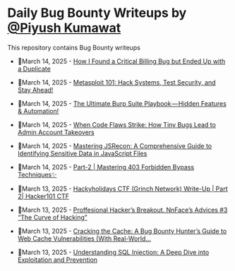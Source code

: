 # Daily Bug Bounty Writeups by [@Piyush Kumawat](https://twitter.com/piyush_supiy) 
This repository contains Bug Bounty writeups

<!-- BLOG-POST-LIST:START -->
 - 💯March 14, 2025 - [How I Found a Critical Billing Bug but Ended Up with a Duplicate](https://medium.com/@aminouji23/how-i-found-a-critical-billing-bug-but-ended-up-with-a-duplicate-ac6934fab714?source=rss------bug_bounty-5) 

 - 💯March 14, 2025 - [Metasploit 101: Hack Systems, Test Security, and Stay Ahead!](https://medium.com/@paritoshblogs/metasploit-101-hack-systems-test-security-and-stay-ahead-799922167146?source=rss------bug_bounty-5) 

 - 💯March 14, 2025 - [The Ultimate Burp Suite Playbook — Hidden Features &amp; Automation!](https://medium.com/@paritoshblogs/the-ultimate-burp-suite-playbook-hidden-features-automation-e9a07944dbd4?source=rss------bug_bounty-5) 

 - 💯March 14, 2025 - [When Code Flaws Strike: How Tiny Bugs Lead to Admin Account Takeovers](https://krishna-cyber.medium.com/when-code-flaws-strike-how-tiny-bugs-lead-to-admin-account-takeovers-74124a437ba3?source=rss------bug_bounty-5) 

 - 💯March 14, 2025 - [Mastering JSRecon: A Comprehensive Guide to Identifying Sensitive Data in JavaScript Files](https://systemweakness.com/mastering-jsrecon-a-comprehensive-guide-to-identifying-sensitive-data-in-javascript-files-352771f10659?source=rss------bug_bounty-5) 

 - 💯March 14, 2025 - [Part-2 | Mastering 403 Forbidden Bypass Techniques✨](https://cybersecuritywriteups.com/part-2-mastering-403-forbidden-bypass-techniques-707e7880fa22?source=rss------bug_bounty-5) 

 - 💯March 13, 2025 - [Hackyholidays CTF &lpar;Grinch Network&rpar; Write-Up | Part 2| Hacker101 CTF](https://medium.com/@sari.mmusab/hackyholidays-ctf-grinch-network-write-up-part-2-hacker101-ctf-89d394702807?source=rss------bug_bounty-5) 

 - 💯March 13, 2025 - [Proffesional Hacker’s Breakout. NnFace’s Advices #3 “The Curve of Hacking”](https://osintteam.blog/proffesional-hackers-breakout-nnface-s-advices-3-the-curve-of-hacking-b28c9875145e?source=rss------bug_bounty-5) 

 - 💯March 13, 2025 - [Cracking the Cache: A Bug Bounty Hunter’s Guide to Web Cache Vulnerabilities &lpar;With Real-World…](https://osintteam.blog/cracking-the-cache-a-bug-bounty-hunters-guide-to-web-cache-vulnerabilities-with-real-world-33bb7b47ff1c?source=rss------bug_bounty-5) 

 - 💯March 13, 2025 - [Understanding SQL Injection: A Deep Dive into Exploitation and Prevention](https://cyberw1ng.medium.com/understanding-sql-injection-a-deep-dive-into-exploitation-and-prevention-0d3712bc6b93?source=rss------bug_bounty-5) 
<!-- BLOG-POST-LIST:END -->
